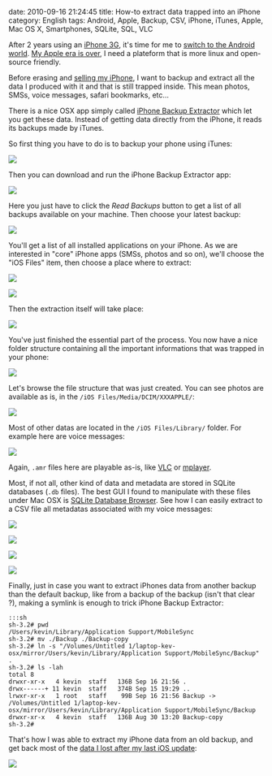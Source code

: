 date: 2010-09-16 21:24:45
title: How-to extract data trapped into an iPhone
category: English
tags: Android, Apple, Backup, CSV, iPhone, iTunes, Apple, Mac OS X, Smartphones, SQLite, SQL, VLC

After 2 years using an [iPhone 3G](http://www.amazon.com/gp/product/B001AXA056/ref=as_li_tf_tl?ie=UTF8&tag=kevideld-20&linkCode=as2&camp=217145&creative=399373&creativeASIN=B001AXA056), it's time for me to [switch to the Android world](http://twitter.com/kdeldycke/status/24219289221). [My Apple era is over](http://twitter.com/kdeldycke/status/22007247873), I need a plateform that is more linux and open-source friendly.



Before erasing and [selling my iPhone](http://twitter.com/kdeldycke/status/24687160120), I want to backup and extract all the data I produced with it and that is still trapped inside. This mean photos, SMSs, voice messages, safari bookmarks, etc...

There is a nice OSX app simply called [iPhone Backup Extractor](http://supercrazyawesome.com) which let you get these data. Instead of getting data directly from the iPhone, it reads its backups made by iTunes.

So first thing you have to do is to backup your phone using iTunes:

![](/static/uploads/2010/iphone-itunes-sync.png)

Then you can download and run the iPhone Backup Extractor app:

![](/static/uploads/2010/iphone-backup-extrator.png)

Here you just have to click the _Read Backups_ button to get a list of all backups available on your machine. Then choose your latest backup:

![](/static/uploads/2010/list-of-iphone-backups.png)

You'll get a list of all installed applications on your iPhone. As we are interested in "core" iPhone apps (SMSs, photos and so on), we'll choose the "iOS Files" item, then choose a place where to extract:

![](/static/uploads/2010/iphone-backup-content.png)

![](/static/uploads/2010/iphone-backup-extraction-destination.png)

Then the extraction itself will take place:

![](/static/uploads/2010/iphone-backup-extraction.png)

You've just finished the essential part of the process. You now have a nice folder structure containing all the important informations that was trapped in your phone:

![](/static/uploads/2010/iphone-backup-extraction-content.png)

Let's browse the file structure that was just created. You can see photos are available as is, in the `/iOS Files/Media/DCIM/XXXAPPLE/`:

![](/static/uploads/2010/iphone-photo-location.png)

Most of other datas are located in the `/iOS Files/Library/` folder. For example here are voice messages:

![](/static/uploads/2010/iphone-voicemessages-location.png)

Again, `.amr` files here are playable as-is, like [VLC](http://www.videolan.org/vlc/) or [mplayer](http://www.mplayerhq.hu).

Most, if not all, other kind of data and metadata are stored in SQLite databases (`.db` files). The best GUI I found to manipulate with these files under Mac OSX is [SQLite Database Browser](http://sourceforge.net/projects/sqlitebrowser/). See how I can easily extract to a CSV file all metadatas associated with my voice messages:

![](/static/uploads/2010/sqlite-database-browser-opening.png)

![](/static/uploads/2010/iphone-voicemail-database-tables.png)

![](/static/uploads/2010/iphone-voicemail-table-content.png)

![](/static/uploads/2010/sqlite-csv-table-export.png)

Finally, just in case you want to extract iPhones data from another backup than the default backup, like from a backup of the backup (isn't that clear ?), making a symlink is enough to trick iPhone Backup Extractor:

    :::sh
    sh-3.2# pwd
    /Users/kevin/Library/Application Support/MobileSync
    sh-3.2# mv ./Backup ./Backup-copy
    sh-3.2# ln -s "/Volumes/Untitled 1/laptop-kev-osx/mirror/Users/kevin/Library/Application Support/MobileSync/Backup" .
    sh-3.2# ls -lah
    total 8
    drwxr-xr-x   4 kevin  staff   136B Sep 16 21:56 .
    drwx------+ 11 kevin  staff   374B Sep 15 19:29 ..
    lrwxr-xr-x   1 root   staff    99B Sep 16 21:56 Backup -> /Volumes/Untitled 1/laptop-kev-osx/mirror/Users/kevin/Library/Application Support/MobileSync/Backup
    drwxr-xr-x   4 kevin  staff   136B Aug 30 13:20 Backup-copy
    sh-3.2#

That's how I was able to extract my iPhone data from an old backup, and get back most of the [data I lost after my last iOS update](http://twitter.com/kdeldycke/status/22516008513):

![](/static/uploads/2010/iphone-backup-extractor-from-old-backup.png)

